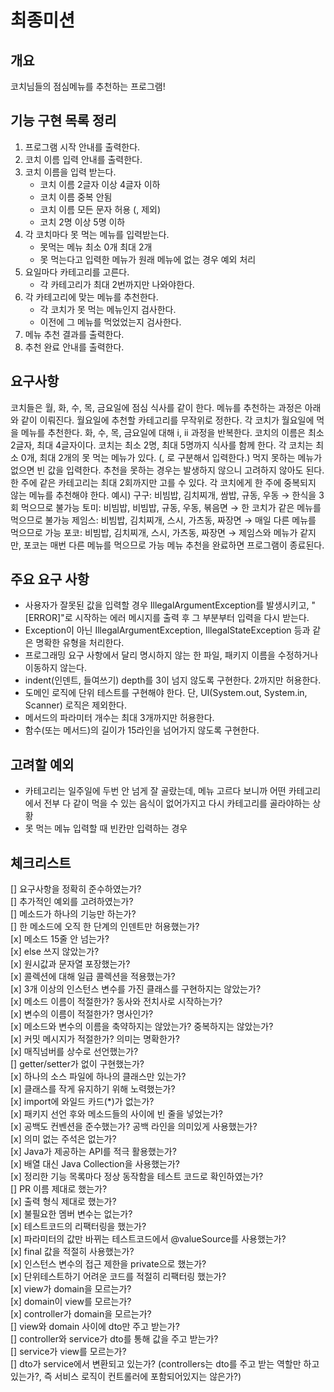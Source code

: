 # 최종미션

## 개요

코치님들의 점심메뉴를 추천하는 프로그램!

## 기능 구현 목록 정리
1. 프로그램 시작 안내를 출력한다.
2. 코치 이름 입력 안내를 출력한다.
3. 코치 이름을 입력 받는다.
   - 코치 이름 2글자 이상 4글자 이하
   - 코치 이름 중복 안됨
   - 코치 이름 모든 문자 허용 (, 제외)
   - 코치 2명 이상 5명 이하
4. 각 코치마다 못 먹는 메뉴를 입력받는다.
   - 못먹는 메뉴 최소 0개 최대 2개
   - 못 먹는다고 입력한 메뉴가 원래 메뉴에 없는 경우 예외 처리
5. 요일마다 카테고리를 고른다.
   - 각 카테고리가 최대 2번까지만 나와야한다.
6. 각 카테고리에 맞는 메뉴를 추천한다.
   - 각 코치가 못 먹는 메뉴인지 검사한다.
   - 이전에 그 메뉴를 먹었었는지 검사한다.
7. 메뉴 추천 결과를 출력한다.
8. 추천 완료 안내를 출력한다.


## 요구사항

코치들은 월, 화, 수, 목, 금요일에 점심 식사를 같이 한다.
메뉴를 추천하는 과정은 아래와 같이 이뤄진다.
월요일에 추천할 카테고리를 무작위로 정한다.
각 코치가 월요일에 먹을 메뉴를 추천한다.
화, 수, 목, 금요일에 대해 i, ii 과정을 반복한다.
코치의 이름은 최소 2글자, 최대 4글자이다.
코치는 최소 2명, 최대 5명까지 식사를 함께 한다.
각 코치는 최소 0개, 최대 2개의 못 먹는 메뉴가 있다. (, 로 구분해서 입력한다.)
먹지 못하는 메뉴가 없으면 빈 값을 입력한다.
추천을 못하는 경우는 발생하지 않으니 고려하지 않아도 된다.
한 주에 같은 카테고리는 최대 2회까지만 고를 수 있다.
각 코치에게 한 주에 중복되지 않는 메뉴를 추천해야 한다.
예시)
구구: 비빔밥, 김치찌개, 쌈밥, 규동, 우동 → 한식을 3회 먹으므로 불가능
토미: 비빔밥, 비빔밥, 규동, 우동, 볶음면 → 한 코치가 같은 메뉴를 먹으므로 불가능
제임스: 비빔밥, 김치찌개, 스시, 가츠동, 짜장면 → 매일 다른 메뉴를 먹으므로 가능
포코: 비빔밥, 김치찌개, 스시, 가츠동, 짜장면 → 제임스와 메뉴가 같지만, 포코는 매번 다른 메뉴를 먹으므로 가능
메뉴 추천을 완료하면 프로그램이 종료된다.

## 주요 요구 사항

- 사용자가 잘못된 값을 입력할 경우 IllegalArgumentException를 발생시키고, "[ERROR]"로 시작하는 에러 메시지를 출력 후 그 부분부터 입력을 다시 받는다.
- Exception이 아닌 IllegalArgumentException, IllegalStateException 등과 같은 명확한 유형을 처리한다.
- 프로그래밍 요구 사항에서 달리 명시하지 않는 한 파일, 패키지 이름을 수정하거나 이동하지 않는다.
- indent(인덴트, 들여쓰기) depth를 3이 넘지 않도록 구현한다. 2까지만 허용한다.
- 도메인 로직에 단위 테스트를 구현해야 한다. 단, UI(System.out, System.in, Scanner) 로직은 제외한다.
- 메서드의 파라미터 개수는 최대 3개까지만 허용한다.
- 함수(또는 메서드)의 길이가 15라인을 넘어가지 않도록 구현한다.

## 고려할 예외
- 카테고리는 일주일에 두번 안 넘게 잘 골랐는데, 메뉴 고르다 보니까 어떤 카테고리에서 전부 다 같이 먹을 수 있는 음식이 없어가지고 다시 카테고리를 골라야하는 상황
- 못 먹는 메뉴 입력할 때 빈칸만 입력하는 경우

## 체크리스트

[] 요구사항을 정확히 준수하였는가?</br>
[] 추가적인 예외를 고려하였는가?</br>
[] 메소드가 하나의 기능만 하는가?</br>
[] 한 메소드에 오직 한 단계의 인덴트만 허용했는가?</br>
[x] 메소드 15줄 안 넘는가?</br>
[x] else 쓰지 않았는가?</br>
[x] 원시값과 문자열 포장했는가?</br>
[x] 콜렉션에 대해 일급 콜렉션을 적용했는가?</br>
[x] 3개 이상의 인스턴스 변수를 가진 클래스를 구현하지는 않았는가?</br>
[x] 메소드 이름이 적절한가? 동사와 전치사로 시작하는가?</br>
[x] 변수의 이름이 적절한가? 명사인가?</br>
[x] 메소드와 변수의 이름을 축약하지는 않았는가? 중복하지는 않았는가?</br>
[x] 커밋 메시지가 적절한가? 의미는 명확한가?</br>
[x] 매직넘버를 상수로 선언했는가?</br>
[] getter/setter가 없이 구현했는가?</br>
[x] 하나의 소스 파일에 하나의 클래스만 있는가?</br>
[x] 클래스를 작게 유지하기 위해 노력했는가?</br>
[x] import에 와일드 카드(*)가 없는가?</br>
[x] 패키지 선언 후와 메소드들의 사이에 빈 줄을 넣었는가?</br>
[x] 공백도 컨벤션을 준수했는가? 공백 라인을 의미있게 사용했는가?</br>
[x] 의미 없는 주석은 없는가?</br>
[x] Java가 제공하는 API를 적극 활용했는가?</br>
[x] 배열 대신 Java Collection을 사용했는가?</br>
[x] 정리한 기능 목록마다 정상 동작함을 테스트 코드로 확인하였는가?</br>
[] PR 이름 제대로 했는가?</br>
[x] 출력 형식 제대로 했는가?</br>
[x] 불필요한 멤버 변수는 없는가?</br>
[x] 테스트코드의 리팩터링을 했는가?</br>
[x] 파라미터의 값만 바뀌는 테스트코드에서 @valueSource를 사용했는가?</br>
[x] final 값을 적절히 사용했는가?</br>
[x] 인스턴스 변수의 접근 제한을 private으로 했는가?</br>
[x] 단위테스트하기 어려운 코드를 적절히 리팩터링 했는가?</br>
[x] view가 domain을 모르는가?</br>
[x] domain이 view를 모르는가?</br>
[x] controller가 domain을 모르는가?</br>
[] view와 domain 사이에 dto만 주고 받는가?</br>
[] controller와 service가 dto를 통해 값을 주고 받는가?</br>
[] service가 view를 모르는가?</br>
[] dto가 service에서 변환되고 있는가? (controllers는 dto를 주고 받는 역할만 하고 있는가?, 즉 서비스 로직이 컨트롤러에 포함되어있지는 않은가?)</br>